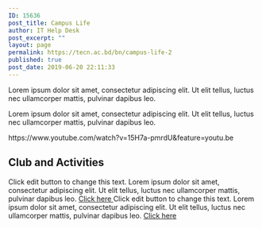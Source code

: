 ```yaml
---
ID: 15636
post_title: Campus Life
author: IT Help Desk
post_excerpt: ""
layout: page
permalink: https://tecn.ac.bd/bn/campus-life-2
published: true
post_date: 2019-06-20 22:11:33
---
```

<p>Lorem ipsum dolor sit amet, consectetur adipiscing elit. Ut elit tellus, luctus nec ullamcorper mattis, pulvinar dapibus leo.</p><p>Lorem ipsum dolor sit amet, consectetur adipiscing elit. Ut elit tellus, luctus nec ullamcorper mattis, pulvinar dapibus leo.</p>https://www.youtube.com/watch?v=15H7a-pmrdU&#038;feature=youtu.be		
			<h2>Club and Activities</h2>		
		Click edit button to change this text. Lorem ipsum dolor sit amet, consectetur adipiscing elit. Ut elit tellus, luctus nec ullamcorper mattis, pulvinar dapibus leo.		
			<a href="#" role="button">
						Click here
					</a>
		Click edit button to change this text. Lorem ipsum dolor sit amet, consectetur adipiscing elit. Ut elit tellus, luctus nec ullamcorper mattis, pulvinar dapibus leo.		
			<a href="#" role="button">
						Click here
					</a>